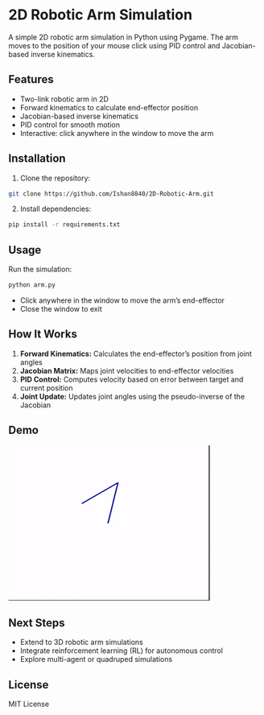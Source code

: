 # 2D Robotic Arm Simulation

A simple 2D robotic arm simulation in Python using Pygame. The arm moves to the position of your mouse click using PID control and Jacobian-based inverse kinematics.

## Features
- Two-link robotic arm in 2D
- Forward kinematics to calculate end-effector position
- Jacobian-based inverse kinematics
- PID control for smooth motion
- Interactive: click anywhere in the window to move the arm

## Installation

1. Clone the repository:
```bash
git clone https://github.com/Ishan8840/2D-Robotic-Arm.git
```

2. Install dependencies:

```bash
pip install -r requirements.txt
```

## Usage

Run the simulation:

```bash
python arm.py
```

* Click anywhere in the window to move the arm’s end-effector
* Close the window to exit

## How It Works

1. **Forward Kinematics:** Calculates the end-effector’s position from joint angles
2. **Jacobian Matrix:** Maps joint velocities to end-effector velocities
3. **PID Control:** Computes velocity based on error between target and current position
4. **Joint Update:** Updates joint angles using the pseudo-inverse of the Jacobian

## Demo

![2D Robotic Arm](arm.gif)

## Next Steps

* Extend to 3D robotic arm simulations
* Integrate reinforcement learning (RL) for autonomous control
* Explore multi-agent or quadruped simulations

## License

MIT License
